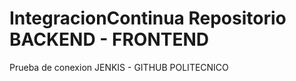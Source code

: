# IntegracionContinua Repositorio BACKEND - FRONTEND

Prueba de conexion JENKIS - GITHUB POLITECNICO
